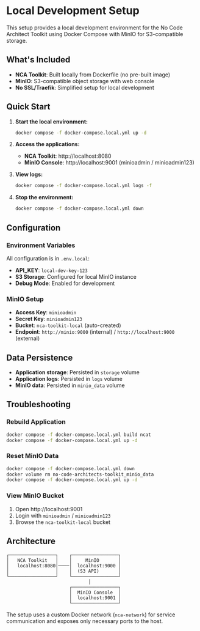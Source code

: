 # Local Development Setup

This setup provides a local development environment for the No Code Architect Toolkit using Docker Compose with MinIO for S3-compatible storage.

## What's Included

- **NCA Toolkit**: Built locally from Dockerfile (no pre-built image)
- **MinIO**: S3-compatible object storage with web console
- **No SSL/Traefik**: Simplified setup for local development

## Quick Start

1. **Start the local environment:**
   ```bash
   docker compose -f docker-compose.local.yml up -d
   ```

2. **Access the applications:**
   - **NCA Toolkit**: http://localhost:8080
   - **MinIO Console**: http://localhost:9001 (minioadmin / minioadmin123)

3. **View logs:**
   ```bash
   docker compose -f docker-compose.local.yml logs -f
   ```

4. **Stop the environment:**
   ```bash
   docker compose -f docker-compose.local.yml down
   ```

## Configuration

### Environment Variables
All configuration is in `.env.local`:
- **API_KEY**: `local-dev-key-123`
- **S3 Storage**: Configured for local MinIO instance
- **Debug Mode**: Enabled for development

### MinIO Setup
- **Access Key**: `minioadmin`
- **Secret Key**: `minioadmin123`
- **Bucket**: `nca-toolkit-local` (auto-created)
- **Endpoint**: `http://minio:9000` (internal) / `http://localhost:9000` (external)

## Data Persistence

- **Application storage**: Persisted in `storage` volume
- **Application logs**: Persisted in `logs` volume  
- **MinIO data**: Persisted in `minio_data` volume

## Troubleshooting

### Rebuild Application
```bash
docker compose -f docker-compose.local.yml build ncat
docker compose -f docker-compose.local.yml up -d
```

### Reset MinIO Data
```bash
docker compose -f docker-compose.local.yml down
docker volume rm no-code-architects-toolkit_minio_data
docker compose -f docker-compose.local.yml up -d
```

### View MinIO Bucket
1. Open http://localhost:9001
2. Login with `minioadmin` / `minioadmin123`
3. Browse the `nca-toolkit-local` bucket

## Architecture

```
┌─────────────────┐    ┌─────────────────┐
│   NCA Toolkit   │    │     MinIO       │
│   localhost:8080│────│  localhost:9000 │
│                 │    │  (S3 API)       │
└─────────────────┘    └─────────────────┘
                              │
                       ┌─────────────────┐
                       │  MinIO Console  │
                       │  localhost:9001 │
                       └─────────────────┘
```

The setup uses a custom Docker network (`nca-network`) for service communication and exposes only necessary ports to the host.
